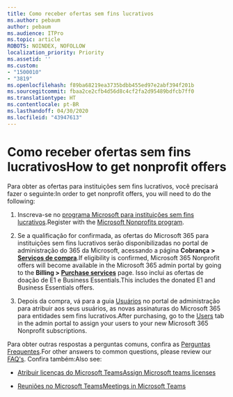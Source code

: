```yaml
---
title: Como receber ofertas sem fins lucrativos
ms.author: pebaum
author: pebaum
ms.audience: ITPro
ms.topic: article
ROBOTS: NOINDEX, NOFOLLOW
localization_priority: Priority
ms.assetid: ''
ms.custom:
- "1500010"
- "3819"
ms.openlocfilehash: f89ba68219ea3735bdbb455ed97e2abf394f201b
ms.sourcegitcommit: fbaa2ce2cfb4d56d8c4cf2fa2d95489bdfcb7ff0
ms.translationtype: HT
ms.contentlocale: pt-BR
ms.lasthandoff: 04/30/2020
ms.locfileid: "43947613"
---
```

# <a name="how-to-get-nonprofit-offers"></a><span data-ttu-id="561a7-102">Como receber ofertas sem fins lucrativos</span><span class="sxs-lookup"><span data-stu-id="561a7-102">How to get nonprofit offers</span></span>

<span data-ttu-id="561a7-103">Para obter as ofertas para instituições sem fins lucrativos, você precisará fazer o seguinte:</span><span class="sxs-lookup"><span data-stu-id="561a7-103">In order to get nonprofit offers, you will need to do the following:</span></span>

1. <span data-ttu-id="561a7-104">Inscreva-se no [programa Microsoft para instituições sem fins lucrativos](https://go.microsoft.com/fwlink/p/?linkid=2008962).</span><span class="sxs-lookup"><span data-stu-id="561a7-104">Register with the [Microsoft Nonprofits program](https://go.microsoft.com/fwlink/p/?linkid=2008962).</span></span>

2. <span data-ttu-id="561a7-105">Se a qualificação for confirmada, as ofertas do Microsoft 365 para instituições sem fins lucrativos serão disponibilizadas no portal de administração do 365 da Microsoft, acessando a página **Cobrança > [Serviços de compra](https://go.microsoft.com/fwlink/p/?linkid=868433)**.</span><span class="sxs-lookup"><span data-stu-id="561a7-105">If eligibility is confirmed, Microsoft 365 Nonprofit offers will become available in the Microsoft 365 admin portal by going to the **Billing > [Purchase services](https://go.microsoft.com/fwlink/p/?linkid=868433)** page.</span></span> <span data-ttu-id="561a7-106">Isso inclui as ofertas de doação de E1 e Business Essentials.</span><span class="sxs-lookup"><span data-stu-id="561a7-106">This includes the donated E1 and Business Essentials offers.</span></span>

3. <span data-ttu-id="561a7-107">Depois da compra, vá para a guia [Usuários](https://admin.microsoft.com/Adminportal/Home#/users) no portal de administração para atribuir aos seus usuários, as novas assinaturas do Microsoft 365 para entidades sem fins lucrativos.</span><span class="sxs-lookup"><span data-stu-id="561a7-107">After purchasing, go to the [Users](https://admin.microsoft.com/Adminportal/Home#/users) tab in the admin portal to assign your users to your new Microsoft 365 Nonprofit subscriptions.</span></span>

<span data-ttu-id="561a7-108">Para obter outras respostas a perguntas comuns, confira as [Perguntas Frequentes](https://www.microsoft.com/microsoft-365/nonprofit/office-365-nonprofit#coreui-heading-67lnrlz).</span><span class="sxs-lookup"><span data-stu-id="561a7-108">For other answers to common questions, please review our [FAQ's](https://www.microsoft.com/microsoft-365/nonprofit/office-365-nonprofit#coreui-heading-67lnrlz).</span></span> <span data-ttu-id="561a7-109">Confira também:</span><span class="sxs-lookup"><span data-stu-id="561a7-109">Also see:</span></span>

- [<span data-ttu-id="561a7-110">Atribuir licenças do Microsoft Teams</span><span class="sxs-lookup"><span data-stu-id="561a7-110">Assign Microsoft teams licenses</span></span>](https://docs.microsoft.com/MicrosoftTeams/assign-teams-licenses)

- [<span data-ttu-id="561a7-111">Reuniões no Microsoft Teams</span><span class="sxs-lookup"><span data-stu-id="561a7-111">Meetings in Microsoft Teams</span></span>](https://docs.microsoft.com/MicrosoftTeams/tutorial-meetings-in-teams)
